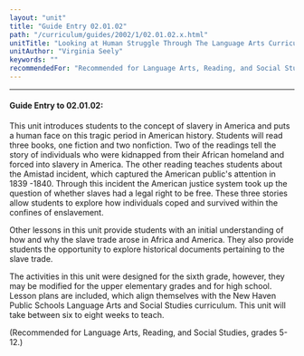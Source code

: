 ```yaml
---
layout: "unit"
title: "Guide Entry 02.01.02"
path: "/curriculum/guides/2002/1/02.01.02.x.html"
unitTitle: "Looking at Human Struggle Through The Language Arts Curriculum: The Faces of Slavery"
unitAuthor: "Virginia Seely"
keywords: ""
recommendedFor: "Recommended for Language Arts, Reading, and Social Studies, grades 5-12."
---
```

<body>
<hr/>
 <h4>
  Guide Entry to 02.01.02:
 </h4>
 This unit introduces students to the concept of slavery in America and puts a human face on this tragic period in American history. Students will read three books, one fiction and two nonfiction. Two of the readings tell the story of individuals who were kidnapped from their African homeland and forced into slavery in America. The other reading teaches students about the Amistad incident, which captured the American public's attention in 1839 -1840. Through this incident the American justice system took up the question of whether slaves had a legal right to be free. These three stories allow students to explore how individuals coped and survived within the confines of enslavement.
<p>
  Other lessons in this unit provide students with an initial understanding of how and why the slave trade arose in Africa and America. They also provide students the opportunity to explore historical documents pertaining to the slave trade.
 </p>
<p>
  The activities in this unit were designed for the sixth grade, however, they may be modified for the upper elementary grades and for high school. Lesson plans are included, which align themselves with the New Haven Public Schools Language Arts and Social Studies curriculum. This unit will take between six to eight weeks to teach.
 </p>
<p>
  (Recommended for Language Arts, Reading, and Social Studies, grades 5-12.)
 </p>

</body>